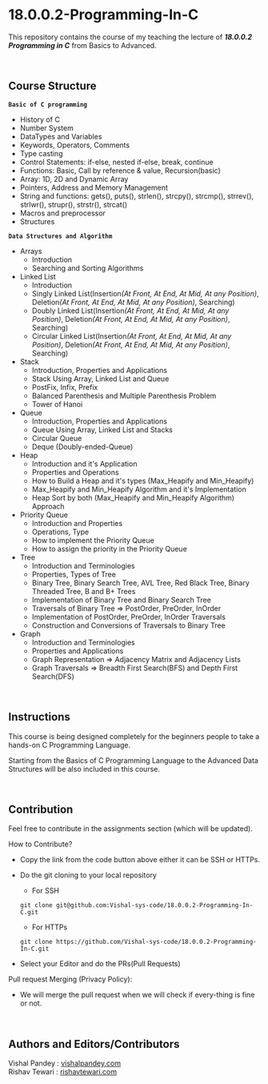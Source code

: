 # <b>18.0.0.2-Programming-In-C</b>

This repository contains the course of my teaching the lecture of <b><i>18.0.0.2 Programming in C</i></b> from Basics to Advanced.

<br>

## Course Structure

<b>```Basic of C programming```</b>

* History of C
* Number System
* DataTypes and Variables
* Keywords, Operators, Comments
* Type casting
* Control Statements: if-else, nested if-else, break, continue
* Functions: Basic, Call by reference & value, Recursion(basic)
* Array: 1D, 2D and Dynamic Array
* Pointers, Address and Memory Management
* String and functions: gets(), puts(), strlen(), strcpy(), strcmp(), strrev(), strlwr(), strupr(), strstr(), strcat()
* Macros and preprocessor
* Structures

<b>```Data Structures and Algorithm```</b>
* Arrays
    * Introduction
    * Searching and Sorting Algorithms
* Linked List
    * Introduction
    * Singly Linked List(Insertion<i>(At Front, At End, At Mid, At any Position)</i>, Deletion<i>(At Front, At End, At Mid, At any Position)</i>, Searching)
    * Doubly Linked List(Insertion<i>(At Front, At End, At Mid, At any Position)</i>, Deletion<i>(At Front, At End, At Mid, At any Position)</i>, Searching)
    * Circular Linked List(Insertion<i>(At Front, At End, At Mid, At any Position)</i>, Deletion<i>(At Front, At End, At Mid, At any Position)</i>, Searching)
* Stack
    * Introduction, Properties and Applications
    * Stack Using Array, Linked List and Queue
    * PostFix, Infix, Prefix
    * Balanced Parenthesis and Multiple Parenthesis Problem
    * Tower of Hanoi
* Queue 
    * Introduction, Properties and Applications
    * Queue Using Array, Linked List and Stacks
    * Circular Queue
    * Deque (Doubly-ended-Queue)
* Heap
    * Introduction and it's Application
    * Properties and Operations
    * How to Build a Heap and it's types (Max_Heapify and Min_Heapify)
    * Max_Heapify and Min_Heapify Algorithm and it's Implementation
    * Heap Sort by both (Max_Heapify and Min_Heapify Algorithm) Approach
* Priority Queue
    * Introduction and Properties
    * Operations, Type
    * How to implement the Priority Queue
    * How to assign the priority in the Priority Queue
* Tree
    * Introduction and Terminologies
    * Properties, Types of Tree
    * Binary Tree, Binary Search Tree, AVL Tree, Red Black Tree, Binary Threaded Tree, B and B+ Trees
    * Implementation of Binary Tree and Binary Search Tree
    * Traversals of Binary Tree => PostOrder, PreOrder, InOrder
    * Implementation of PostOrder, PreOrder, InOrder Traversals
    * Construction and Conversions of Traversals to Binary Tree
* Graph
    * Introduction and Terminologies
    * Properties and Applications
    * Graph Representation => Adjacency Matrix and Adjacency Lists
    * Graph Traversals => Breadth First Search(BFS) and Depth First Search(DFS)


<br>

## Instructions

This course is being designed completely for the beginners people to take a hands-on C Programming Language.

Starting from the Basics of C Programming Language to the Advanced Data Structures will be also included in this course.

<br>

## Contribution

Feel free to contribute in the assignments section (which will be updated). 

How to Contribute? <br>
    
* Copy the link from the code button above either it can be SSH or HTTPs.
* Do the git cloning to your local repository

    * For SSH 
    ```
    git clone git@github.com:Vishal-sys-code/18.0.0.2-Programming-In-C.git
    ```

    * For HTTPs 
    ```
    git clone https://github.com/Vishal-sys-code/18.0.0.2-Programming-In-C.git
    ```
* Select your Editor and do the PRs(Pull Requests)

Pull request Merging (Privacy Policy): 

* We will merge the pull request when we will check if every-thing is fine or not.

<br>

## Authors and Editors/Contributors
Vishal Pandey : <a href = "vishal-sys-code.github.io">vishalpandey.com</a> <br/>
Rishav Tewari : <a href = "https://github.com/psychopass-me">rishavtewari.com</a>
